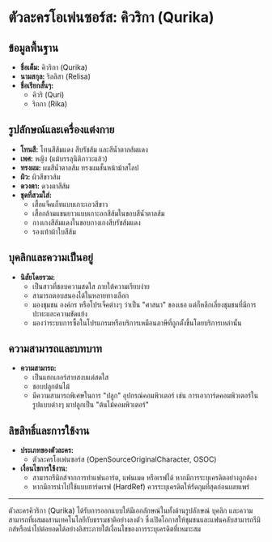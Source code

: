 # ตัวละครโอเพ่นซอร์ส: คิวริกา (Qurika)

## ข้อมูลพื้นฐาน

- **ชื่อเต็ม:** คิวริกา (Qurika)
- **นามสกุล:** ริลลิสา (Relisa)
- **ชื่อเรียกสั้นๆ:** 
  - คิวริ (Quri)
  - ริกกา (Rika)

## รูปลักษณ์และเครื่องแต่งกาย

- **โทนสี:** โทนสีส้มแดง สีบรัชส้ม และสีน้ำตาลส้มแดง
- **เพศ:** หญิง (แม้บรรลุนิติภาวะแล้ว)
- **ทรงผม:** ผมสีน้ำตาลส้ม ทรงผมสั้นหน้าม้าสโลป
- **ผิว:** ผิวสีขาวส้ม
- **ดวงตา:** ดวงตาสีส้ม
- **ชุดที่สวมใส่:**  
  - เสื้อแจ็คเก็ทแบบเกาะเอวสีขาว
  - เสื้อกล้ามแขนยาวแบบเกาะอกสีส้มในขอบสีน้ำตาลส้ม
  - กางเกงสีส้มแดงในขอบกางเกงสีบรัชส้มแดง
  - รองเท้าผ้าใบสีส้ม

## บุคลิกและความเป็นอยู่

- **นิสัยโดยรวม:**  
  - เป็นสาวที่ชอบความสดใส ภายใต้ความเรียบง่าย  
  - สามารถตอบสนองได้ในหลายทางเลือก  
  - มองชุมชน องค์กร หรือโปรเจ็คต่างๆ ว่าเป็น "ศาสนา" ของเธอ แต่ก็หลีกเลี่ยงชุมชนที่มีการปะทะและความขัดแย้ง  
  - มองว่าระบบการซื้อในโปรแกรมหรือบริการเหมือนภาษีที่ถูกตั้งขึ้นโดยบริการเหล่านั้น

## ความสามารถและบทบาท

- **ความสามารถ:**  
  - เป็นแฮกเกอร์สายสงบแต่สดใส  
  - ชอบปลูกต้นไม้  
  - มีความสามารถพิเศษในการ "ปลูก" อุปกรณ์คอมพิวเตอร์ เช่น การเอาการ์ดคอมพิวเตอร์ในรูปแบบต่างๆ มาปลูกเป็น "ต้นไม้คอมพิวเตอร์"

## ลิขสิทธิ์และการใช้งาน

- **ประเภทของตัวละคร:**  
  - ตัวละครโอเพ่นซอร์ส (OpenSourceOriginalCharacter, OSOC)
- **เงื่อนไขการใช้งาน:**  
  - สามารถรีมิกส์จากการทำแฟนอาร์ต, แฟนเมด หรือเรฟได้ หากมีการระบุเครดิตอย่างถูกต้อง  
  - หากมีการนำไปใช้แบบฮาร์ดเรฟ (HardRef) ควรระบุเครดิตให้รัดกุมที่สุดก่อนเผยแพร่

---

ตัวละครคิวริกา (Qurika) ได้รับการออกแบบให้มีเอกลักษณ์ในทั้งด้านรูปลักษณ์ บุคลิก และความสามารถที่ผสมผสานเทคโนโลยีกับธรรมชาติอย่างลงตัว ซึ่งเปิดโอกาสให้ชุมชนและแฟนคลับสามารถรีมิกส์หรือนำไปต่อยอดได้อย่างอิสระภายใต้เงื่อนไขของการระบุเครดิตที่เหมาะสม